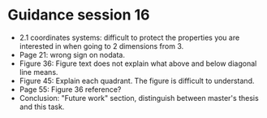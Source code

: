 # Guidance session 16

* 2.1 coordinates systems: difficult to protect the properties you are interested in when going to 2 dimensions from 3.
* Page 21: wrong sign on nodata.
* Figure 36: Figure text does not explain what above and below diagonal line means.
* Figure 45: Explain each quadrant. The figure is difficult to understand.
* Page 55: Figure 36 reference?
* Conclusion: "Future work" section, distinguish between master's thesis and this task.
